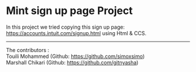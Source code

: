 # Mint sign up page Project

In this project we tried copying this sign up page: https://accounts.intuit.com/signup.html using Html & CCS.





---------------------------
The contributors :  
Touili Mohammed (Github: https://github.com/simoxsimo)  
Marshall Chikari (Github: https://github.com/gitnyasha)

